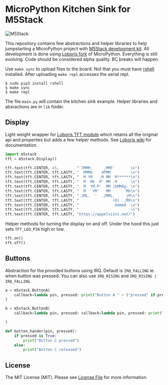 # MicroPython Kitchen Sink for M5Stack

![M5Stack](https://appelsiini.net/img/m5-wires-1400.jpg)

This repository contains few abstractions and helper libraries to help jumpstarting a MicroPython project with [M5Stack development kit](http://www.m5stack.com/). All development is done using [Loboris fork](https://github.com/loboris/MicroPython_ESP32_psRAM_LoBo) of MicroPython. Everything is still evolving. Code should be considered alpha quality. BC breaks will happen.

Use `make sync` to upload files to the board. Not that you must have [rshell](https://github.com/dhylands/rshell) installed. After uploading `make repl` accesses the serial repl.

```shell
$ sudo pip3 install rshell
$ make sync
$ make repl
```

The file `main.py` will contain the kitchen sink example. Helper libraries and absractions are in `lib` folder.

## Display

Light weight wrapper for [Loboris TFT module](https://github.com/loboris/MicroPython_ESP32_psRAM_LoBo/wiki/display)  which retains all the original api and properties but adds a few helper methods. See [Loboris wiki](https://github.com/loboris/MicroPython_ESP32_psRAM_LoBo/wiki/display) for documentation.

```python
import m5stack
tft = m5stack.Display()

tft.text(tft.CENTER, 45,        "`7MMM.     ,MMF'       \n")
tft.text(tft.CENTER, tft.LASTY, "  MMMb    dPMM         \n")
tft.text(tft.CENTER, tft.LASTY, "  M YM   ,M MM  M******\n")
tft.text(tft.CENTER, tft.LASTY, "  M  Mb  M' MM .M      \n")
tft.text(tft.CENTER, tft.LASTY, "  M  YM.P'  MM |bMMAg. \n")
tft.text(tft.CENTER, tft.LASTY, "  M  `YM'   MM      `Mb\n")
tft.text(tft.CENTER, tft.LASTY, ".JML. `'  .JMML.     jM\n")
tft.text(tft.CENTER, tft.LASTY, "               (O)  ,M9\n")
tft.text(tft.CENTER, tft.LASTY, "                6mmm9  \n")
tft.text(tft.CENTER, tft.LASTY, "                       \n")
tft.text(tft.CENTER, tft.LASTY, "https://appelsiini.net/")
```

Helper methods for turning the display on and off. Under the hood this just sets `TFT_LED_PIN` high or low.

```python
tft.on()
tft.off()
```

## Buttons

Abstraction for the provided buttons using IRQ. Default is `IRQ_FALLING` ie. when button was pressed. You can also use `IRQ_RISING` and `IRQ_RISING | IRQ_FALLING`.

```python
a = m5stack.ButtonA(
    callback=lambda pin, pressed: print("Button A " + ("pressed" if pressed else "released")
)

b = m5stack.ButtonB(
    callback=lambda pin, pressed: callback=lambda pin, pressed: print("Button B " + ("pressed" if pressed else "released")

)

def button_hander(pin, pressed):
    if pressed is True:
        print("Button C pressed")
    else:
        print("Button C released")
```

## License

The MIT License (MIT). Please see [License File](LICENSE.md) for more information.
